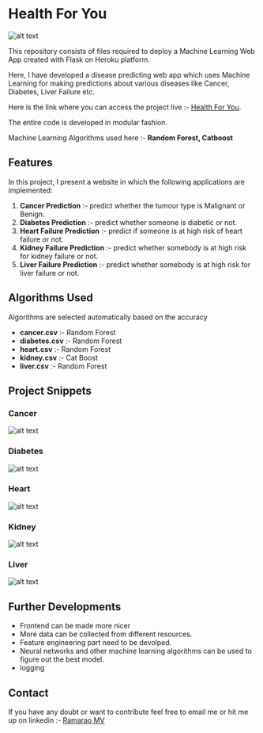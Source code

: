 # Health For You


![alt text](https://github.com/mvram123/health-for-u/blob/main/readme_resources/main.png)

This repository consists of files required to deploy a Machine Learning Web App created with Flask on Heroku platform.

Here, I have developed a disease predicting web app which uses Machine Learning for making predictions about various diseases like Cancer, Diabetes, Liver Failure etc.

Here is the link where you can access the project live :- [Health For You](https://health-for-you.herokuapp.com).

The entire code is developed in modular fashion.

Machine Learning Algorithms used here :- **Random Forest, Catboost**

## Features

In this project, I present a website in which the following applications are implemented:

1. **Cancer Prediction** :-  predict whether the tumour type is Malignant or Benign.
2. **Diabetes Prediction** :- predict whether someone is diabetic or not.
3. **Heart Failure Prediction** :- predict if someone is at high risk of heart failure or not.
4. **Kidney Failure Prediction** :- predict whether somebody is at high risk for kidney failure or not.
5. **Liver Failure Prediction** :- predict whether somebody is at high risk for liver failure or not.


## Algorithms Used

Algorithms are selected automatically based on the accuracy

- **cancer.csv** :- Random Forest
- **diabetes.csv** :- Random Forest
- **heart.csv** :- Random Forest
- **kidney.csv** :- Cat Boost
- **liver.csv** :- Random Forest

## Project Snippets

### Cancer
![alt text](https://github.com/mvram123/health-for-u/blob/main/readme_resources/cancer.png)
### Diabetes
![alt text](https://github.com/mvram123/health-for-u/blob/main/readme_resources/diabetes.png)
### Heart
![alt text](https://github.com/mvram123/health-for-u/blob/main/readme_resources/heart.png)
### Kidney
![alt text](https://github.com/mvram123/health-for-u/blob/main/readme_resources/kidney.png)
### Liver
![alt text](https://github.com/mvram123/health-for-u/blob/main/readme_resources/liver.png)



## Further Developments

- Frontend can be made more nicer
- More data can be collected from different resources.
- Feature engineering part need to be devolped.
- Neural networks and other machine learning algorithms can be used to figure out the best model. 
- logging

## Contact 

If you have any doubt or want to contribute feel free to email me or hit me up on linkedin :- [Ramarao MV](https://www.linkedin.com/in/ramarao-mv/)




